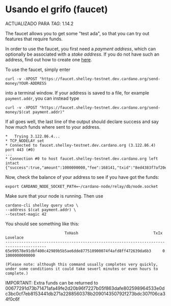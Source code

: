 # Usando el grifo (faucet)

ACTUALIZADO PARA _TAG_: 1.14.2

The faucet allows you to get some "test ada",
so that you can try out features that require funds.

In order to use the faucet, you first need a _payment address_,
which can optionally be associated with a _stake address_.
If you do not have such an address, find out how to create one [here](020_keys_and_addresses.md).

To use the faucet, simply enter

    curl -v -XPOST "https://faucet.shelley-testnet.dev.cardano.org/send-money/YOUR-ADDRESS

into a terminal window.
If your address is saved to a file, for example `payment.addr`, you can instead type

    curl -v -XPOST "https://faucet.shelley-testnet.dev.cardano.org/send-money/$(cat payment.addr)"

If all goes well, the last line of the output should declare success and say how much funds where sent to your address.

    *   Trying 3.122.86.4...
    * TCP_NODELAY set
    * Connected to faucet.shelley-testnet.dev.cardano.org (3.122.86.4) port 443 (#0)
    ...
    * Connection #0 to host faucet.shelley-testnet.dev.cardano.org left intact
    {"success":true,"amount":1000000000,"fee":168141,"txid":"8ed4383f7af20e81c9cef88b8aab0ff2b1b284dff0ed6614480f8dbfec7d6fb5"}

Now, check the balance of your address to see if you have got the funds:

    export CARDANO_NODE_SOCKET_PATH=~/cardano-node/relay/db/node.socket


Make sure that your node is running.  Then use

    cardano-cli shelley query utxo \
    --address $(cat payment.addr) \
    --testnet-magic 42

You should see something like this:

                              TxHash                                 TxIx        Lovelace
    ----------------------------------------------------------------------------------------
    65e99578e91dbf400c42989b5b5ae6dde877510900074f4afd8ff472639da6b3     0     1000000000000

    (Please note: although this command usually completes very quickly, under some conditions it could take severl minutes or even hours to complete.)


IMPORTANT: Extra funds can be returned to 00677291d73b71471afa49fe2d20b96f7227b05f863dafe802598964533e0dc3bc0cf7eb8153441db271a2288560378b209014350792f273bdc307f06ca34f0c6f
